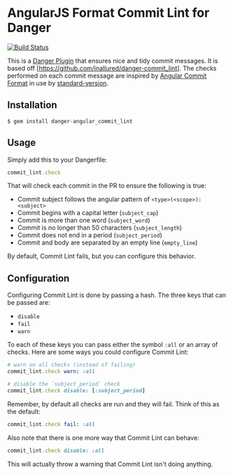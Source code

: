 # AngularJS Format Commit Lint for Danger

[![Build Status](https://travis-ci.org/jonallured/danger-angular_commit_lint.svg?branch=master)](https://travis-ci.org/simeonc/danger-angular_commit_lint)

This is a [Danger Plugin][danger] that ensures nice and tidy commit messages. It is based off [https://github.com/jnallured/danger-commit_lint].
The checks performed on each commit message are inspired by [Angular Commit Format][angular] in use by [standard-version][standard].

[danger]: http://danger.systems/plugins
[angular]: https://gist.github.com/stephenparish/9941e89d80e2bc58a153#allowed-type
[standard]: https://github.com/conventional-changelog/standard-version

## Installation

```
$ gem install danger-angular_commit_lint
```

## Usage

Simply add this to your Dangerfile:

```ruby
commit_lint.check
```

That will check each commit in the PR to ensure the following is true:

* Commit subject follows the angular pattern of `<type>(<scope>): <subject>`
* Commit <subject> begins with a capital letter (`subject_cap`)
* Commit <subject> is more than one word (`subject_word`)
* Commit <subject> is no longer than 50 characters (`subject_length`)
* Commit <subject> does not end in a period (`subject_period`)
* Commit <subject> and body are separated by an empty line (`empty_line`)

By default, Commit Lint fails, but you can configure this behavior.

## Configuration

Configuring Commit Lint is done by passing a hash. The three keys that can be
passed are:

* `disable`
* `fail`
* `warn`

To each of these keys you can pass either the symbol `:all` or an array of
checks. Here are some ways you could configure Commit Lint:

```ruby
# warn on all checks (instead of failing)
commit_lint.check warn: :all

# disable the `subject_period` check
commit_lint.check disable: [:subject_period]
```

Remember, by default all checks are run and they will fail. Think of this as the
default:

```ruby
commit_lint.check fail: :all
```

Also note that there is one more way that Commit Lint can behave:

```ruby
commit_lint.check disable: :all
```

This will actually throw a warning that Commit Lint isn't doing anything.
